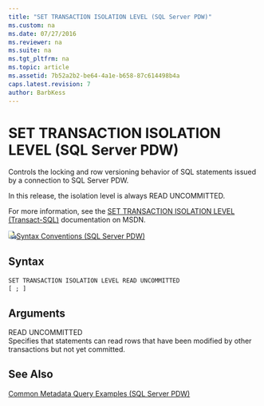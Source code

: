```yaml
---
title: "SET TRANSACTION ISOLATION LEVEL (SQL Server PDW)"
ms.custom: na
ms.date: 07/27/2016
ms.reviewer: na
ms.suite: na
ms.tgt_pltfrm: na
ms.topic: article
ms.assetid: 7b52a2b2-be64-4a1e-b658-87c614498b4a
caps.latest.revision: 7
author: BarbKess
---
```

# SET TRANSACTION ISOLATION LEVEL (SQL Server PDW)
Controls the locking and row versioning behavior of SQL statements issued by a connection to SQL Server PDW.  
  
In this release, the isolation level is always READ UNCOMMITTED.  
  
For more information, see the [SET TRANSACTION ISOLATION LEVEL (Transact-SQL)](http://msdn.microsoft.com/en-us/library/ms173763(v=sql11)) documentation on MSDN.  
  
![Topic link icon](../sqlpdw/media/Topic_Link.gif "Topic_Link")[Syntax Conventions &#40;SQL Server PDW&#41;](../sqlpdw/syntax-conventions-sql-server-pdw.md)  
  
## Syntax  
  
```  
SET TRANSACTION ISOLATION LEVEL READ UNCOMMITTED  
[ ; ]  
```  
  
## Arguments  
READ UNCOMMITTED  
Specifies that statements can read rows that have been modified by other transactions but not yet committed.  
  
## See Also  
[Common Metadata Query Examples &#40;SQL Server PDW&#41;](../sqlpdw/common-metadata-query-examples-sql-server-pdw.md)  
  
